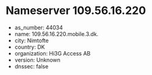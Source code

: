 # Nameserver 109.56.16.220

* as_number: 44034
* name: 109.56.16.220.mobile.3.dk.
* city: Nimtofte
* country: DK
* organization: Hi3G Access AB
* version: Unknown
* dnssec: false
